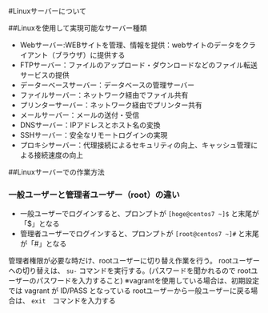 #Linuxサーバーについて

##Linuxを使用して実現可能なサーバー種類

+ Webサーバー:WEBサイトを管理、情報を提供：webサイトのデータをクライアント（ブラウザ）に提供する
+ FTPサーバー：ファイルのアップロード・ダウンロードなどのファイル転送サービスの提供
+ データーベースサーバー：データベースの管理サーバー
+ ファイルサーバー：ネットワーク経由でファイル共有
+ プリンターサーバー：ネットワーク経由でプリンター共有
+ メールサーバー：メールの送付・受信
+ DNSサーバー：IPアドレスとホスト名の変換
+ SSHサーバー：安全なリモートログインの実現
+ プロキシサーバー：代理接続によるセキュリティの向上、キャッシュ管理による接続速度の向上

##Linuxサーバーでの作業方法

### 一般ユーザーと管理者ユーザー（root）の違い

+ 一般ユーザーでログインすると、プロンプトが `[hoge@centos7 ~]$` と末尾が「$」となる
+ 管理者ユーザーでログインすると、プロンプトが `[root@centos7 ~]#` と末尾が「#」となる

管理者権限が必要な時だけ、rootユーザーに切り替え作業を行う。
rootユーザーヘの切り替えは、 `su-` コマンドを実行する。(パスワードを聞かれるので rootユーザーのパスワードを入力すること)
※vagrantを使用している場合は、初期設定では vagrant が ID/PASS となっている
rootユーザーから一般ユーザーに戻る場合は、 `exit`　コマンドを入力する



